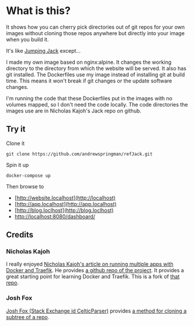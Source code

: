 # What is this?

It shows how you can cherry pick directories out of git repos for your own images without cloning those repos anywhere but directly into your image when you build it.

It's like [Jumping Jack](https://github.com/andrewspringman/jumpingJack) except...

I made my own image based on nginx:alpine.  It changes the working directory to the directory from which the website will be served.  It also has git installed.  The Dockerfiles use my image instead of installing git at build time.  This means it won't break if git changes or the update software changes.

I'm running the code that these Dockerfiles put in the images with no volumes mapped, so I don't need the code locally.  The code directories the images use are in Nicholas Kajoh's Jack repo on github.

## Try it

Clone it
```shell
git clone https://github.com/andrewspringman/refJack.git
```
Spin it up
```shell
docker-compose up
```
Then browse to

- [http://website.localhost](http://localhost)
- [http://app.localhost](http://app.localhost)
- [http://blog.loclhost](http://blog.loclhost)
- [http://localhost:8080/dashboard/](http://localhost:8080/dashboard/)

## Credits

### Nicholas Kajoh
I really enjoyed [Nicholas Kajoh's article on running multiple apps with Docker and Traefik](https://medium.com/@nicholaskajoh/how-to-run-multiple-apps-on-one-server-using-docker-and-traefik-de3f6a5ddb4c).  He provides [a github repo of the project](https://github.com/nicholaskajoh/jack).  It provides a great starting point for learning Docker and Traefik.  This is a fork of [that repo](https://github.com/nicholaskajoh/jack).

### Josh Fox
[Josh Fox (Stack Exchange id CelticParser)](https://askubuntu.com/users/384425/celticparser) provides [a method for cloning a subtree of a repo](https://askubuntu.com/questions/460885/how-to-clone-git-repository-only-some-directories/729798#729798).
